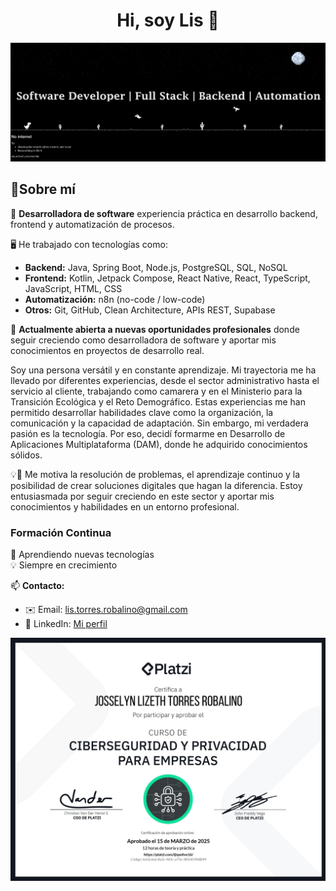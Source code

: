 <div align="center">
  <h1 align="center">Hi, soy Lis 👋</h1>
</div>  
  <img src="fondo_github.png" alt="Fondo GitHub" width="1100" >

## 🌟Sobre mí

🎯 **Desarrolladora de software** 
experiencia práctica en desarrollo backend, frontend y automatización de procesos.

🖥️ He trabajado con tecnologías como:
- **Backend:** Java, Spring Boot, Node.js, PostgreSQL, SQL, NoSQL
- **Frontend:** Kotlin, Jetpack Compose, React Native, React, TypeScript, JavaScript, HTML, CSS
- **Automatización:** n8n (no-code / low-code)
- **Otros:** Git, GitHub, Clean Architecture, APIs REST, Supabase

🔎 **Actualmente abierta a nuevas oportunidades profesionales** donde seguir creciendo como desarrolladora de software y aportar mis conocimientos en proyectos de desarrollo real.

Soy una persona versátil y en constante aprendizaje. Mi trayectoria me ha llevado por diferentes experiencias, desde el sector administrativo hasta el servicio al cliente, trabajando como camarera y en el Ministerio para la Transición Ecológica y el Reto Demográfico. Estas experiencias me han permitido desarrollar habilidades clave como la organización, la comunicación y la capacidad de adaptación.
Sin embargo, mi verdadera pasión es la tecnología. Por eso, decidí formarme en Desarrollo de Aplicaciones Multiplataforma (DAM), donde he adquirido conocimientos sólidos. 

💡🚀 Me motiva la resolución de problemas, el aprendizaje continuo y la posibilidad de crear soluciones digitales que hagan la diferencia. Estoy entusiasmada por seguir creciendo en este sector y aportar mis conocimientos y habilidades en un entorno profesional.

### Formación Continua  
🚀 Aprendiendo nuevas tecnologías  
💡 Siempre en crecimiento

📫 **Contacto:**

- ✉️ Email: lis.torres.robalino@gmail.com
- 💼 LinkedIn: [Mi perfil](https://www.linkedin.com/in/josselyn-lizeth-torres-robalino/)

<img src="Certificado.png" alt="Fondo GitHub" width="700" >
